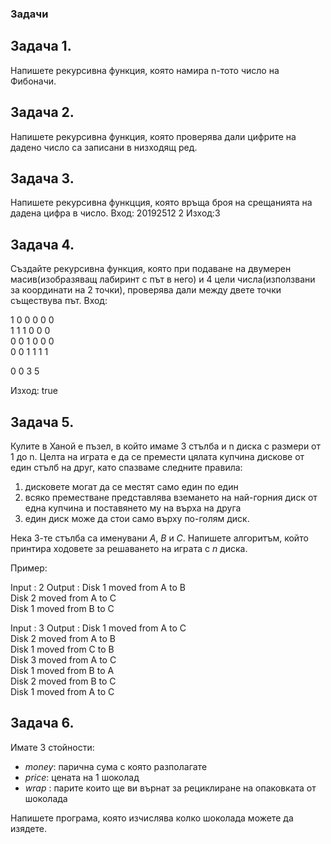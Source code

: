 ### Задачи

## Задача 1.

Напишете рекурсивна функция, която намира n-тото число на Фибоначи.

## Задача 2.

Напишете рекурсивна функция, която проверява дали цифрите на дадено число са записани в низходящ ред.

## Задача 3.

Напишете рекурсивна функцция, която връща броя на срещанията на дадена цифра в число.
Вход: 20192512 2
Изход:3

## Задача 4.

Създайте рекурсивна функция, която при подаване на двумерен масив(изобразяващ лабиринт с път в него) и 4 цели числа(използвани за координати на 2 точки), проверява дали между двете точки съществува път.
Вход:

1 0 0 0 0 0 \
1 1 1 0 0 0 \
0 0 1 0 0 0 \
0 0 1 1 1 1 

0 0 3 5

Изход: true

## Задача 5.

Кулите в Ханой е пъзел, в който имаме 3 стълба и n диска с размери от 1 до n. Целта на играта е да се премести цялата купчина дискове от един стълб на друг, като спазваме следните правила: 
1. дисковете могат да се местят само един по един
2. всяко преместване представлява вземането на най-горния диск от една купчина и поставянето му на върха на друга
3. един диск може да стои само върху по-голям диск. 

Нека 3-те стълба са именувани *A*, *B* и *C*. Напишете алгоритъм, който принтира ходовете за решаването на играта с *n* диска.

Пример:

Input : 2
Output : Disk 1 moved from A to B \
         Disk 2 moved from A to C \
         Disk 1 moved from B to C 

Input : 3
Output : Disk 1 moved from A to C \
         Disk 2 moved from A to B \
         Disk 1 moved from C to B \
         Disk 3 moved from A to C \
         Disk 1 moved from B to A \
         Disk 2 moved from B to C \
         Disk 1 moved from A to C

## Задача 6. 

Имате 3 стойности: 
- *money*: парична сума с която разполагате
- *price*: цената на 1 шоколад
- *wrap* : парите които ще ви върнат за рециклиране на опаковката от шоколада

Напишете програма, която изчислява колко шоколада можете да изядете.